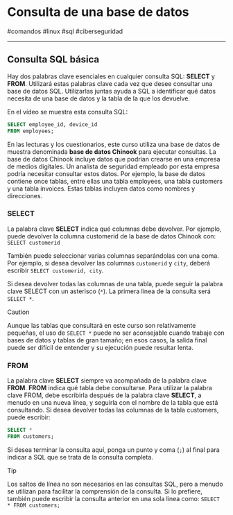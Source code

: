 # Consulta de una base de datos
#comandos #linux #sql #ciberseguridad 

---
## Consulta SQL básica

Hay dos palabras clave esenciales en cualquier consulta SQL: **SELECT** y **FROM**. Utilizará estas palabras clave cada vez que desee consultar una base de datos SQL. Utilizarlas juntas ayuda a SQL a identificar qué datos necesita de una base de datos y la tabla de la que los devuelve.

En el vídeo se muestra esta consulta SQL:

```sql
SELECT employee_id, device_id
FROM employees;
```

En las lecturas y los cuestionarios, este curso utiliza una base de datos de muestra denominada **base de datos Chinook** para ejecutar consultas. La base de datos Chinook incluye datos que podrían crearse en una empresa de medios digitales. Un analista de seguridad empleado por esta empresa podría necesitar consultar estos datos. Por ejemplo, la base de datos contiene once tablas, entre ellas una tabla employees, una tabla customers y una tabla invoices. Estas tablas incluyen datos como nombres y direcciones.
### SELECT

La palabra clave **SELECT** indica qué columnas debe devolver. Por ejemplo, puede devolver la columna customerid de la base de datos Chinook con:
`SELECT customerid`

También puede seleccionar varias columnas separándolas con una coma. Por ejemplo, si desea devolver las columnas `customerid` y `city`, deberá escribir `SELECT customerid, city`.

Si desea devolver todas las columnas de una tabla, puede seguir la palabra clave SELECT con un asterisco (`*`). La primera línea de la consulta será `SELECT *`.

> [!CAUTION]
> Aunque las tablas que consultará en este curso son relativamente pequeñas, el uso de `SELECT *` puede no ser aconsejable cuando trabaje con bases de datos y tablas de gran tamaño; en esos casos, la salida final puede ser difícil de entender y su ejecución puede resultar lenta.
### FROM

La palabra clave **SELECT** siempre va acompañada de la palabra clave **FROM**. **FROM** indica qué tabla debe consultarse. Para utilizar la palabra clave FROM, debe escribirla después de la palabra clave **SELECT**, a menudo en una nueva línea, y seguirla con el nombre de la tabla que está consultando. Si desea devolver todas las columnas de la tabla customers, puede escribir:

```sql
SELECT *
FROM customers;
```

Si desea terminar la consulta aquí, ponga un punto y coma (`;`) al final para indicar a SQL que se trata de la consulta completa.

>[!TIP]
>Los saltos de línea no son necesarios en las consultas SQL, pero a menudo se utilizan para facilitar la comprensión de la consulta. Si lo prefiere, también puede escribir la consulta anterior en una sola línea como:
>`SELECT * FROM customers;`
